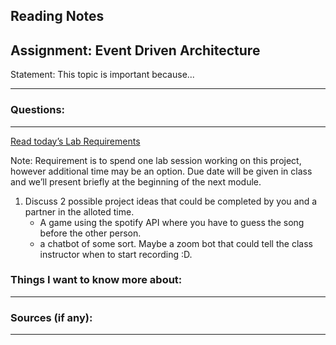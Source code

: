 ## Reading Notes
## Assignment: Event Driven Architecture

Statement: This topic is important because...
___

### Questions:
___
[Read today’s Lab Requirements](https://codefellows.github.io/code-401-javascript-guide/curriculum/class-14/lab/)

Note: Requirement is to spend one lab session working on this project, however additional time may be an option. Due date will be given in class and we’ll present briefly at the beginning of the next module.

1.  Discuss 2 possible project ideas that could be completed by you and a partner in the alloted time.
	- A game using the spotify API where you have to guess the song before the other person.
	- a chatbot of some sort. Maybe a zoom bot that could tell the class instructor when to start recording :D.




### Things I want to know more about:
___


### Sources (if any):
___
